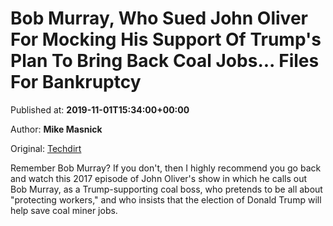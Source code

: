 
# Bob Murray, Who Sued John Oliver For Mocking His Support Of Trump's Plan To Bring Back Coal Jobs... Files For Bankruptcy

Published at: **2019-11-01T15:34:00+00:00**

Author: **Mike Masnick**

Original: [Techdirt](https://www.techdirt.com/articles/20191031/00254143299/bob-murray-who-sued-john-oliver-mocking-his-support-trumps-plan-to-bring-back-coal-jobs-files-bankruptcy.shtml)

Remember Bob Murray? If you don't, then I highly recommend you go back and watch this 2017 episode of John Oliver's show in which he calls out Bob Murray, as a Trump-supporting coal boss, who pretends to be all about "protecting workers," and who insists that the election of Donald Trump will help save coal miner jobs.
